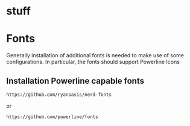 # stuff



# Fonts
Generally installation of additional fonts is needed to make use of some configurations.
In particular, the fonts should support Powerline Icons

## Installation Powerline capable fonts

```
https://github.com/ryanoasis/nerd-fonts
```
or
```
https://github.com/powerline/fonts
```


